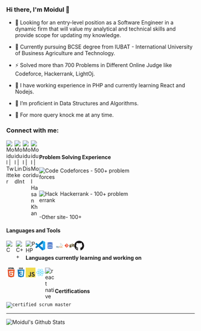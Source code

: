 ### Hi there, I'm Moidul 👋

<!--
**MoidulHasan/MoidulHasan** is a ✨ _special_ ✨ repository because its `README.md` (this file) appears on your GitHub profile.

Here are some ideas to get you started:
-->

- 🔭 Looking for an entry-level position as a Software Engineer in a dynamic firm that will value my analytical and technical skills and provide scope for updating my knowledge.
- 👯 Currently pursuing BCSE degree from IUBAT - International University of Business Agriculture and Technology.
- ⚡ Solved more than 700 Problems in Different Online Judge like Codeforce, Hackerrank, LightOj.
- 🌱 I have working experience in PHP and currently learning React and Nodejs.
- 🤔 I’m proficient in Data Structures and Algorithms.

- 💬 For more query knock me at any time.

### Connect with me:

[<img align="left" alt="Moidul | Twitter" width="22px" src="https://cdn.jsdelivr.net/npm/simple-icons@3.13.0/icons/facebook.svg" />](https://www.facebook.com/antu.khan.988/)
[<img align="left" alt="Moidul | LinkedIn" width="22px" src="https://cdn.jsdelivr.net/npm/simple-icons@v3/icons/linkedin.svg" />](https://www.linkedin.com/in/moidul-hasan-khan)
[<img align="left" alt="Moidul | Discort" width="22px" src="https://cdn.jsdelivr.net/npm/simple-icons@3.13.0/icons/discord.svg" />](Antukhan988#3571)
[<img align="left" alt="Moidul | Moidul Hasan Khan" width="22px" src="https://user-images.githubusercontent.com/54958684/145114356-7d0ba5ab-b372-4478-b51a-d841a6fc8408.png" />](www.moidulhasankhan.com)

<br/>

#### Problem Solving Experience

<img align="left" alt="Codeforces" width="56px" src="https://user-images.githubusercontent.com/54958684/145115400-c972a4ea-3de3-4199-85c5-ac892787ee50.png" /> Codeforces - 500+ problem

<br>

<img align="left" alt="Hackerrank" width="56px" src="https://user-images.githubusercontent.com/54958684/145116043-c763835e-c42f-48e1-be59-0d9ebd8d00fe.png" /> Hackerrank - 100+ problem 

<br>

-Other site- 100+
<br/>

#### Languages and Tools

<img align="left" alt="C" width="26px" src="https://user-images.githubusercontent.com/54958684/145114164-80794e54-6957-49b5-88e3-6ff780a6a8b0.png" />
<img align="left" alt="C++" width="26px" src="https://user-images.githubusercontent.com/54958684/145114626-4e098d7e-3367-4b27-9a9f-f74c0a4993de.png" />
<img align="left" alt="PHP" width="26px" src="https://user-images.githubusercontent.com/54958684/145114775-0d037810-4a54-49b5-b580-9a7679a27e68.png" />
<img align="left" alt="Visual Studio Code" width="26px" src="https://raw.githubusercontent.com/github/explore/80688e429a7d4ef2fca1e82350fe8e3517d3494d/topics/visual-studio-code/visual-studio-code.png" />
<img align="left" alt="SQL" width="26px" src="https://raw.githubusercontent.com/github/explore/80688e429a7d4ef2fca1e82350fe8e3517d3494d/topics/sql/sql.png" />
<img align="left" alt="mysql" width="26px" src="https://raw.githubusercontent.com/github/explore/80688e429a7d4ef2fca1e82350fe8e3517d3494d/topics/mysql/mysql.png" />
<img align="left" alt="Git" width="26px" src="https://raw.githubusercontent.com/github/explore/80688e429a7d4ef2fca1e82350fe8e3517d3494d/topics/git/git.png" />
<img align="left" alt="github" width="26px" src="https://raw.githubusercontent.com/github/explore/78df643247d429f6cc873026c0622819ad797942/topics/github/github.png" />

<br/>


#### Languages currently learning and working on

<img align="left" alt="HTML5" width="26px" src="https://raw.githubusercontent.com/github/explore/80688e429a7d4ef2fca1e82350fe8e3517d3494d/topics/html/html.png" />
<img align="left" alt="css3" width="26px" src="https://raw.githubusercontent.com/github/explore/80688e429a7d4ef2fca1e82350fe8e3517d3494d/topics/css/css.png" />
<img align="left" alt="JavaScript" width="26px" src="https://raw.githubusercontent.com/github/explore/80688e429a7d4ef2fca1e82350fe8e3517d3494d/topics/javascript/javascript.png" />
<img align="left" alt="react native" width="26px" src="https://raw.githubusercontent.com/github/explore/80688e429a7d4ef2fca1e82350fe8e3517d3494d/topics/react/react.png" />
<img align="left" alt="react native" width="26px" src="https://user-images.githubusercontent.com/54958684/145115118-d2a12762-c5ad-4c86-82e2-e92b4d6e9c25.png" />

<br />
<br />


#### Certifications

<code><img height= "40" alt="certified scrum master" src="https://user-images.githubusercontent.com/54958684/145118501-34cdd4c3-6cef-4bde-9c85-4591a12519ef.png"></code>

---

<img align="left" alt="Moidul's Github Stats" src="https://github-readme-stats.vercel.app/api?username=MoidulHasan&show_icons=true&hide_border=true" />

<br />
